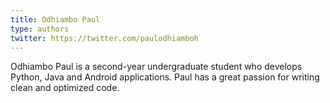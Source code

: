 ```yaml
---
title: Odhiambo Paul
type: authors
twitter: https://twitter.com/paulodhiamboh
---
```

Odhiambo Paul is a second-year undergraduate student who develops Python, Java and Android applications. Paul has a great passion for writing clean and optimized code.
